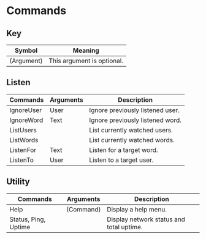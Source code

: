 # Commands

## Key
| Symbol     | Meaning                    |
| ---------- | -------------------------- |
| (Argument) | This argument is optional. |

## Listen
| Commands   | Arguments | Description                      |
| ---------- | --------- | -------------------------------- |
| IgnoreUser | User      | Ignore previously listened user. |
| IgnoreWord | Text      | Ignore previously listened word. |
| ListUsers  | <none>    | List currently watched users.    |
| ListWords  | <none>    | List currently watched words.    |
| ListenFor  | Text      | Listen for a target word.        |
| ListenTo   | User      | Listen to a target user.         |

## Utility
| Commands             | Arguments | Description                              |
| -------------------- | --------- | ---------------------------------------- |
| Help                 | (Command) | Display a help menu.                     |
| Status, Ping, Uptime | <none>    | Display network status and total uptime. |

